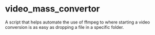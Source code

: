# video_mass_convertor
A script that helps automate the use of ffmpeg to where starting a video conversion is as easy as dropping a file in a specific folder.
